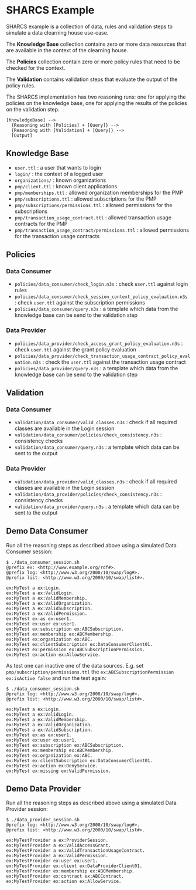 # SHARCS Example

SHARCS example is a collection of data, rules and validation steps to simulate a data clearning house use-case.

The **Knowledge Base** collection contains zero or more data resources that are 
available in the context of the clearning house.

The **Policies** collection contain zero or more policy rules that need
to be checked for the context.

The **Validation** contains validation steps that evaluate the output of
the policy rules.

The SHARCS implementation has two reasoning runs: one for applying the policies on the knowledge base, one for applying the results of the policies on the validation step.

```
[KnowledgeBase] --> 
  {Reasoning with [Policies] + [Query]} --> 
  {Reasoning with [Validation] + [Query]} -->
  [Output]
```

## Knowledge Base

- `user.ttl` : a user that wants to login
- `login/` : the context of a logged user
- `organizations/` : known organizations
- `pmp/client.ttl` : known client applications
- `pmp/memberships.ttl` : allowed organization memberships for the PMP
- `pmp/subscriptions.ttl` : allowed subscriptions for the PMP
- `pmp/subscriptions/permissions.ttl` : allowed permissions for the subscriptions
- `pmp/transaction_usage_contract.ttl` : allowed transaction usage contracts for the PMP
- `pmp/transaction_usage_contract/permissions.ttl` : allowed permissions for the transaction usage contracts

## Policies

### Data Consumer

- `policies/data_consumer/check_login.n3s` : check `user.ttl` against login rules
- `policies/data_consumer/check_session_context_policy_evaluation.n3s` : check `user.ttl` against the subscription permissions
- `policies/data_consumer/query.n3s` : a template which data from the knowledge base can be send to the validation step

### Data Provider

- `policies/data_provider/check_access_grant_policy_evaluation.n3s` : check `user.ttl` against the grant policy evaluation
- `policies/data_provider/check_transaction_usage_contract_policy_evaluation.n3s` : check the `user.ttl` against the transaction usage contract
- `policies/data_provider/query.n3s` : a template which data from the knowledge base can be send to the validation step

## Validation 

### Data Consumer
- `validation/data_consumer/valid_classes.n3s` : check if all required classes are available in the Login session
- `validation/data_consumer/policies/check_consistency.n3s` : consistency checks
- `validation/data_consumer/query.n3s` : a template which data can be sent to the output

### Data Provider
- `validation/data_provider/valid_classes.n3s` : check if all required classes are available in the Login session
- `validation/data_provider/policies/check_consistency.n3s` : consistency checks
- `validation/data_provider/query.n3s` : a template which data can be sent to the output

## Demo Data Consumer 

Run all the reasoning steps as described above using a simulated Data Consumer session:

```
$ ./data_consumer_session.sh
@prefix ex: <http://www.example.org/rdf#>.
@prefix log: <http://www.w3.org/2000/10/swap/log#>.
@prefix list: <http://www.w3.org/2000/10/swap/list#>.

ex:MyTest a ex:Login.
ex:MyTest a ex:ValidLogin.
ex:MyTest a ex:ValidMembership.
ex:MyTest a ex:ValidOrganization.
ex:MyTest a ex:ValidSubscription.
ex:MyTest a ex:ValidPermission.
ex:MyTest ex:as ex:user1.
ex:MyTest ex:user ex:user1.
ex:MyTest ex:subscription ex:ABCSubscription.
ex:MyTest ex:membership ex:ABCMembership.
ex:MyTest ex:organization ex:ABC.
ex:MyTest ex:clientSubscription ex:DataConsumerClient01.
ex:MyTest ex:permission ex:ABCSubscriptionPermission.
ex:MyTest ex:action ex:AllowService.
```

As test one can inactive one of the data sources. E.g. set `pmp/subscription/permissions.ttl` the `ex:ABCSubscriptionPermission ex:isActive false` and run the test again:

```
$ ./data_consumer_session.sh
@prefix log: <http://www.w3.org/2000/10/swap/log#>.
@prefix list: <http://www.w3.org/2000/10/swap/list#>.

ex:MyTest a ex:Login.
ex:MyTest a ex:ValidLogin.
ex:MyTest a ex:ValidMembership.
ex:MyTest a ex:ValidOrganization.
ex:MyTest a ex:ValidSubscription.
ex:MyTest ex:as ex:user1.
ex:MyTest ex:user ex:user1.
ex:MyTest ex:subscription ex:ABCSubscription.
ex:MyTest ex:membership ex:ABCMembership.
ex:MyTest ex:organization ex:ABC.
ex:MyTest ex:clientSubscription ex:DataConsumerClient01.
ex:MyTest ex:action ex:DenyService.
ex:MyTest ex:missing ex:ValidPermission.
```

## Demo Data Provider

Run all the reasoning steps as described above using a simulated Data Provider session:

```
$ ./data_provider_session.sh
@prefix log: <http://www.w3.org/2000/10/swap/log#>.
@prefix list: <http://www.w3.org/2000/10/swap/list#>.

ex:MyTestProvider a ex:ProviderSession.
ex:MyTestProvider a ex:ValidAccessGrant.
ex:MyTestProvider a ex:ValidTransactionUsageContract.
ex:MyTestProvider a ex:ValidPermission.
ex:MyTestProvider ex:user ex:user1.
ex:MyTestProvider ex:client ex:DataProviderClient01.
ex:MyTestProvider ex:membership ex:ABCMembership.
ex:MyTestProvider ex:contract ex:ABCContract.
ex:MyTestProvider ex:action ex:AllowService.
```
